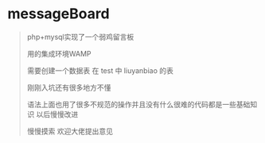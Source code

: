 # messageBoard
>php+mysql实现了一个弱鸡留言板
>
>用的集成环境WAMP
>
>需要创建一个数据表 在 test 中 liuyanbiao 的表
>
>刚刚入坑还有很多地方不懂
>
>语法上面也用了很多不规范的操作并且没有什么很难的代码都是一些基础知识 以后慢慢改进
>
>慢慢摸索 欢迎大佬提出意见
